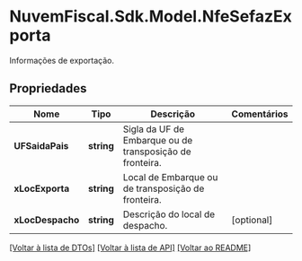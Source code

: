 # NuvemFiscal.Sdk.Model.NfeSefazExporta
Informações de exportação.

## Propriedades

Nome | Tipo | Descrição | Comentários
------------ | ------------- | ------------- | -------------
**UFSaidaPais** | **string** | Sigla da UF de Embarque ou de transposição de fronteira. | 
**xLocExporta** | **string** | Local de Embarque ou de transposição de fronteira. | 
**xLocDespacho** | **string** | Descrição do local de despacho. | [optional] 

[[Voltar à lista de DTOs]](../README.md#documentation-for-models) [[Voltar à lista de API]](../README.md#documentation-for-api-endpoints) [[Voltar ao README]](../README.md)

